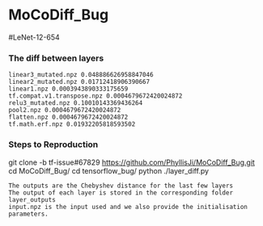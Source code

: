 # MoCoDiff_Bug


#LeNet-12-654

### The diff between layers
```
linear3_mutated.npz 0.048886626958847046
linear2_mutated.npz 0.01712418906390667
linear1.npz 0.0003943890333175659
tf.compat.v1.transpose.npz 0.0004679672420024872
relu3_mutated.npz 0.10010143369436264
pool2.npz 0.0004679672420024872
flatten.npz 0.0004679672420024872
tf.math.erf.npz 0.01932205818593502
```

### Steps to Reproduction
git clone -b tf-issue#67829 https://github.com/PhyllisJi/MoCoDiff_Bug.git
cd MoCoDiff_Bug/
cd tensorflow_bug/
python ./layer_diff.py
```
The outputs are the Chebyshev distance for the last few layers
The output of each layer is stored in the corresponding folder layer_outputs
input.npz is the input used and we also provide the initialisation parameters.
```
